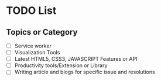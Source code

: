 # TODO List

## Topics or Category

* [ ] Service worker
* [ ] Visualization Tools
* [ ] Latest HTML5, CSS3, JAVASCRIPT Features or API
* [ ] Productivity tools/Extension or Library
* [ ] Writing article and blogs for specific issue and resolutions
